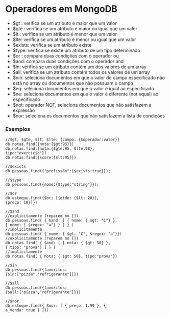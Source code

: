 # Operadores em MongoDB

* $gt : verifica se um atributo é maior que um valor
* $gte : verifica se um atributo é maior ou igual que um valor
* $lt : verifica se um atributo é menor que um valor
* $lte: verifica se um atributo é menor ou igual que um valor
* $exists: verifica se um atributo existe
* $type: verifica se existe um atributo de um tipo determinado
* $or : compara duas condições com o operador ou
* $and: compara duas condições com o operador and
* $in: verifica se um atributo contém um dos valores de um array
* $all: verifica se um atributo contém todos os valores de um array
* $nin: seleciona documentos em que o valor do campo especificado não está no array ou documentos que não possuam o campo
* $eq: seleciona documentos em que o valor é igual ao especificado
* $ne: seleciona documentos em que o valor é diferente (not equal) ao especificado
* $not: operador NOT, seleciona documentos que não satisfazem a expressão
* $nor: seleciona os documentos que não satisfazem a lista de condições

### Exemplos

```
//$gt, $gte, $lt, $lte: {campo: {$operador:valor}}
db.notas.find({nota:{$gt:95}})
db.notas.find({nota:{$gte:95, $lte:98},
tipo:"exercicio"})
db.notas.find({score:{$lt:95}})

//$exists
db.pessoas.find({"profissão":{$exists:true}});

//$type
db.pessoas.find({nome:{$type:"string"}});

//$or
db.estoque.find({$or: [{qtde: {$lt: 20}},
{preço: 10}]})

//$and
//explicitamente (reparem no [])
db.pessoas.find( { $and: [ { nome: { $gt: "C"} },
{ nome: { $regex: "a"} } ] } )
//implicitamente
db.pessoas.find( { nome: { $gt: "C", $regex: "a"}})
//explicitamente (reparem no [])
db.notas.find( { $and: [ { nota: { $gt: 50} },
{ tipo: "prova"} ] } )
//implicitamente
db.notas.find( { nota: { $gt: 50}, tipo:"prova"})

//$in
db.pessoas.find({favoritos:
{$in:["pizza","refrigerante"]}})

//$all
db.pessoas.find({favoritos:
{$all:["pizza","refrigerante"]}})

//$nor
db.estoque.find({ $nor: [ { preço: 1.99 }, {
a_venda: true } ]})
```